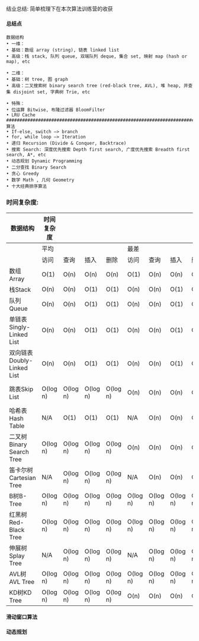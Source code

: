 结业总结:
简单梳理下在本次算法训练营的收获
#### 
#### 总结点
```
数据结构
• 一维：
• 基础：数组 array (string), 链表 linked list
• 高级：栈 stack, 队列 queue, 双端队列 deque, 集合 set, 映射 map (hash or map), etc

• 二维：
• 基础：树 tree, 图 graph
• 高级：二叉搜索树 binary search tree (red-black tree, AVL), 堆 heap, 并查集 disjoint set, 字典树 Trie, etc

• 特殊：
• 位运算 Bitwise, 布隆过滤器 BloomFilter
• LRU Cache
######################################################################################################################################################################
算法
• If-else, switch —> branch
• for, while loop —> Iteration
• 递归 Recursion (Divide & Conquer, Backtrace)
• 搜索 Search: 深度优先搜索 Depth first search, 广度优先搜索 Breadth first search, A*, etc
• 动态规划 Dynamic Programming
• 二分查找 Binary Search
• 贪心 Greedy
• 数学 Math , 几何 Geometry
• 十大经典排序算法
```

### 时间复杂度:
 数据结构                   | 时间复杂度    |          |          |          |          |          |          |          | 空间复杂度      |
| ----------------------| -------- | -------- | -------- | -------- | -------- | -------- | -------- | -------- | ---------- |
|                        | 平均       |          |          |          | 最差       |          |          |          |            |
|                        | 访问       | 查询       | 插入       | 删除       | 访问       | 查询       | 插入       | 删除       |            |
| 数组Array                | O(1) | O(n)     | O(n)     | O(n)     | O(1)     | O(n)     | O(n)     | O(n)     | O(n)       |
| 栈Stack                 | O(n)     | O(n)     | O(1)     | O(1)     | O(n)     | O(n)     | O(1)     | O(1)     | O(n)       |
| 队列Queue                | O(n)     | O(n)     | O(1)     | O(1)     | O(n)     | O(n)     | O(1)     | O(1)     | O(n)       |
| 单链表Singly-Linked List  | O(n)     | O(n)     | O(1)     | O(1)     | O(n)     | O(n)     | O(1)     | O(1)     | O(n)       |
| 双向链表Doubly-Linked List | O(n)     | O(n)     | O(1)     | O(1)     | O(n)     | O(n)     | O(1)     | O(1)     | O(n)       |
| 跳表Skip List            | O(log n) | O(log n) | O(log n) | O(log n) | O(n)     | O(n)     | O(n)     | O(n)     | O(n log n) |
| 哈希表Hash Table          | N/A      | O(1)     | O(1)     | O(1)     | N/A      | O(n)     | O(n)     | O(n)     | O(n)       |
| 二叉树Binary Search Tree  | O(log n) | O(log n) | O(log n) | O(log n) | O(n)     | O(n)     | O(n)     | O(n)     | O(n)       |
| 笛卡尔树Cartesian   Tree   | N/A      | O(log n) | O(log n) | O(log n) | N/A      | O(n)     | O(n)     | O(n)     | O(n)       |
| B树B-Tree               | O(log n) | O(log n) | O(log n) | O(log n) | O(log n) | O(log n) | O(log n) | O(log n) | O(n)       |
| 红黑树Red-Black Tree      | O(log n) | O(log n) | O(log n) | O(log n) | O(log n) | O(log n) | O(log n) | O(log n) | O(n)       |
| 伸展树Splay Tree          | N/A      | O(log n) | O(log n) | O(log n) | N/A      | O(log n) | O(log n) | O(log n) | O(n)       |
| AVL树AVL Tree           | O(log n) | O(log n) | O(log n) | O(log n) | O(log n) | O(log n) | O(log n) | O(log n) | O(n)       |
| KD树KD Tree             | O(log n) | O(log n) | O(log n) | O(log n) | O(n)     | O(n)     | O(n)     | O(n)     | O(n)       |


#### 滑动窗口算法

 
#### 动态规划

```


















